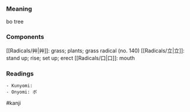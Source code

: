 ### Meaning

bo tree

### Components

[[Radicals/艸|艸]]: grass; plants; grass radical (no. 140) [[Radicals/立|立]]: stand up; rise; set up; erect [[Radicals/口|口]]: mouth

### Readings

```
- Kunyomi: 
- Onyomi: ボ
```

#kanji